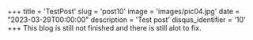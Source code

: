 +++
title = 'TestPost'
slug = 'post10'
image = 'images/pic04.jpg'
date = "2023-03-29T00:00:00"
description = 'Test post'
disqus_identifier = '10'
+++
This blog is still not finished and there is still alot to fix.
